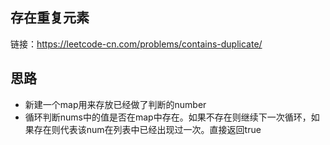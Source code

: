 ## 存在重复元素
链接：https://leetcode-cn.com/problems/contains-duplicate/

## 思路
- 新建一个map用来存放已经做了判断的number
- 循环判断nums中的值是否在map中存在。如果不存在则继续下一次循环，如果存在则代表该num在列表中已经出现过一次。直接返回true
